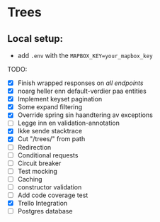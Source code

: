 # Trees 

## Local setup:
* add `.env` with the `MAPBOX_KEY=your_mapbox_key`


TODO: 
- [X] Finish wrapped responses on _all endpoints_ 
- [X] noarg heller enn default-verdier paa entities 
- [X] Implement keyset pagination 
- [X] Some expand filtering 
- [X] Override spring sin haandtering av exceptions 
- [ ] Legge inn en validation-annotation
- [X] Ikke sende stacktrace  
- [X] Cut "/trees/" from path
- [ ] Redirection 
- [ ] Conditional requests
- [ ] Circuit breaker 
- [ ] Test mocking 
- [ ] Caching 
- [ ] constructor validation
- [ ] Add code coverage test 
- [X] Trello Integration
- [ ] Postgres database 